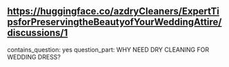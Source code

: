 ## https://huggingface.co/azdryCleaners/ExpertTipsforPreservingtheBeautyofYourWeddingAttire/discussions/1

contains_question: yes
question_part: WHY NEED DRY CLEANING FOR WEDDING DRESS?
